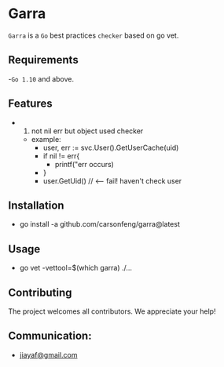 # Garra

`Garra` is a `Go` best practices `checker` based on go vet. 

## Requirements

-`Go 1.10` and above.

## Features
- 1. not nil err but object used checker
  - example:
    - user, err := svc.User().GetUserCache(uid)
    - if nil != err{
      - printf("err occurs)
    - }
    - user.GetUid() // <-- fail! haven't check user

## Installation

- go install -a github.com/carsonfeng/garra@latest

## Usage

- go vet -vettool=$(which garra) ./...

## Contributing

The project welcomes all contributors. We appreciate your help!

## Communication:

- jiayaf@gmail.com
